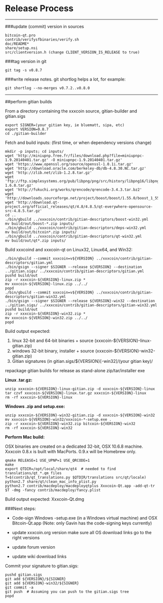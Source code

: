 Release Process
====================

* * *

###update (commit) version in sources


	bitcoin-qt.pro
	contrib/verifysfbinaries/verify.sh
	doc/README*
	share/setup.nsi
	src/clientversion.h (change CLIENT_VERSION_IS_RELEASE to true)

###tag version in git

	git tag -s v0.8.7

###write release notes. git shortlog helps a lot, for example:

	git shortlog --no-merges v0.7.2..v0.8.0

* * *

##perform gitian builds

 From a directory containing the xxxcoin source, gitian-builder and gitian.sigs
  
	export SIGNER=(your gitian key, ie bluematt, sipa, etc)
	export VERSION=0.8.7
	cd ./gitian-builder

 Fetch and build inputs: (first time, or when dependency versions change)

	mkdir -p inputs; cd inputs/
	wget 'http://miniupnp.free.fr/files/download.php?file=miniupnpc-1.9.20140401.tar.gz' -O miniupnpc-1.9.20140401.tar.gz'
	wget 'https://www.openssl.org/source/openssl-1.0.1i.tar.gz'
	wget 'http://download.oracle.com/berkeley-db/db-4.8.30.NC.tar.gz'
	wget 'http://zlib.net/zlib-1.2.8.tar.gz'
	wget 'ftp://ftp.simplesystems.org/pub/libpng/png/src/history/libpng16/libpng-1.6.8.tar.gz'
	wget 'http://fukuchi.org/works/qrencode/qrencode-3.4.3.tar.bz2'
	wget 'http://downloads.sourceforge.net/project/boost/boost/1.55.0/boost_1_55_0.tar.bz2'
	wget 'http://download.qt-project.org/official_releases/qt/4.8/4.8.5/qt-everywhere-opensource-src-4.8.5.tar.gz'
	cd ..
	./bin/gbuild ../xxxcoin/contrib/gitian-descriptors/boost-win32.yml
	mv build/out/boost-*.zip inputs/
	./bin/gbuild ../xxxcoin/contrib/gitian-descriptors/deps-win32.yml
	mv build/out/bitcoin*.zip inputs/
	./bin/gbuild ../xxxcoin/contrib/gitian-descriptors/qt-win32.yml
	mv build/out/qt*.zip inputs/

 Build xxxcoind and xxxcoin-qt on Linux32, Linux64, and Win32:
  
	./bin/gbuild --commit xxxcoin=v${VERSION} ../xxxcoin/contrib/gitian-descriptors/gitian.yml
	./bin/gsign --signer $SIGNER --release ${VERSION} --destination ../gitian.sigs/ ../xxxcoin/contrib/gitian-descriptors/gitian.yml
	pushd build/out
	zip -r xxxcoin-${VERSION}-linux.zip *
	mv xxxcoin-${VERSION}-linux.zip ../../
	popd
	./bin/gbuild --commit xxxcoin=v${VERSION} ../xxxcoin/contrib/gitian-descriptors/gitian-win32.yml
	./bin/gsign --signer $SIGNER --release ${VERSION}-win32 --destination ../gitian.sigs/ ../xxxcoin/contrib/gitian-descriptors/gitian-win32.yml
	pushd build/out
	zip -r xxxcoin-${VERSION}-win32.zip *
	mv xxxcoin-${VERSION}-win32.zip ../../
	popd

  Build output expected:

  1. linux 32-bit and 64-bit binaries + source (xxxcoin-${VERSION}-linux-gitian.zip)
  2. windows 32-bit binary, installer + source (xxxcoin-${VERSION}-win32-gitian.zip)
  3. Gitian signatures (in gitian.sigs/${VERSION}[-win32]/(your gitian key)/

repackage gitian builds for release as stand-alone zip/tar/installer exe

**Linux .tar.gz:**

	unzip xxxcoin-${VERSION}-linux-gitian.zip -d xxxcoin-${VERSION}-linux
	tar czvf xxxcoin-${VERSION}-linux.tar.gz xxxcoin-${VERSION}-linux
	rm -rf xxxcoin-${VERSION}-linux

**Windows .zip and setup.exe:**

	unzip xxxcoin-${VERSION}-win32-gitian.zip -d xxxcoin-${VERSION}-win32
	mv xxxcoin-${VERSION}-win32/xxxcoin-*-setup.exe .
	zip -r xxxcoin-${VERSION}-win32.zip bitcoin-${VERSION}-win32
	rm -rf xxxcoin-${VERSION}-win32

**Perform Mac build:**

  OSX binaries are created on a dedicated 32-bit, OSX 10.6.8 machine.
  Xxxcoin 0.8.x is built with MacPorts.  0.9.x will be Homebrew only.

	qmake RELEASE=1 USE_UPNP=1 USE_QRCODE=1
	make
	export QTDIR=/opt/local/share/qt4  # needed to find translations/qt_*.qm files
	T=$(contrib/qt_translations.py $QTDIR/translations src/qt/locale)
	python2.7 share/qt/clean_mac_info_plist.py
	python2.7 contrib/macdeploy/macdeployqtplus Xxxcoin-Qt.app -add-qt-tr $T -dmg -fancy contrib/macdeploy/fancy.plist

 Build output expected: Xxxcoin-Qt.dmg

###Next steps:

* Code-sign Windows -setup.exe (in a Windows virtual machine) and
  OSX Bitcoin-Qt.app (Note: only Gavin has the code-signing keys currently)

* update xxxcoin.org version
  make sure all OS download links go to the right versions

* update forum version

* update wiki download links

Commit your signature to gitian.sigs:

	pushd gitian.sigs
	git add ${VERSION}/${SIGNER}
	git add ${VERSION}-win32/${SIGNER}
	git commit -a
	git push  # Assuming you can push to the gitian.sigs tree
	popd

